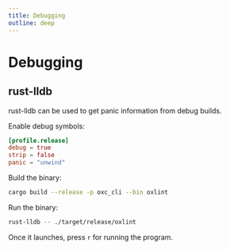 ```yaml
---
title: Debugging
outline: deep
---
```


# Debugging

## rust-lldb

rust-lldb can be used to get panic information from debug builds.

Enable debug symbols:

```toml Cargo.toml
[profile.release]
debug = true
strip = false
panic = "unwind"
```

Build the binary:

```bash
cargo build --release -p oxc_cli --bin oxlint
```

Run the binary:

```bash
rust-lldb -- ./target/release/oxlint
```

Once it launches, press `r` for running the program.

